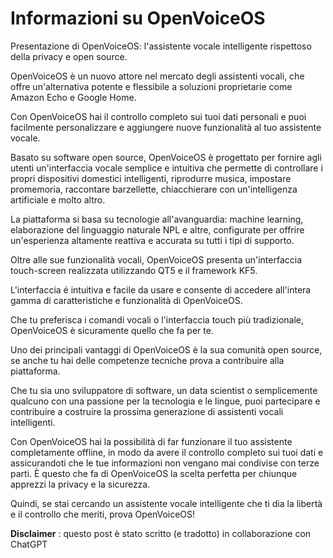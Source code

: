 # Informazioni su OpenVoiceOS

Presentazione di OpenVoiceOS: l'assistente vocale intelligente rispettoso della privacy e open source.

OpenVoiceOS è un nuovo attore nel mercato degli assistenti vocali, che offre un'alternativa potente e flessibile a soluzioni proprietarie come Amazon Echo e Google Home.

Con OpenVoiceOS hai il controllo completo sui tuoi dati personali e puoi facilmente personalizzare e aggiungere nuove funzionalità al tuo assistente vocale.

Basato su software open source, OpenVoiceOS è progettato per fornire agli utenti un'interfaccia vocale semplice e intuitiva che permette di controllare i propri dispositivi domestici intelligenti, riprodurre musica, impostare promemoria, raccontare barzellette, chiacchierare con un'intelligenza artificiale e molto altro.

La piattaforma si basa su tecnologie all'avanguardia: machine learning, elaborazione del linguaggio naturale NPL e altre, configurate per offrire un'esperienza altamente reattiva e accurata su tutti i tipi di supporto.

Oltre alle sue funzionalità vocali, OpenVoiceOS presenta un'interfaccia touch-screen realizzata utilizzando QT5 e il framework KF5.

L'interfaccia é intuitiva e facile da usare e consente di accedere all'intera gamma di caratteristiche e funzionalità di OpenVoiceOS.

Che tu preferisca i comandi vocali o l'interfaccia touch più tradizionale, OpenVoiceOS è sicuramente quello che fa per te.

Uno dei principali vantaggi di OpenVoiceOS è la sua comunità open source, se anche tu hai delle competenze tecniche prova a contribuire alla piattaforma.

Che tu sia uno sviluppatore di software, un data scientist o semplicemente qualcuno con una passione per la tecnologia e le lingue, puoi partecipare e contribuire a costruire la prossima generazione di assistenti vocali intelligenti.

Con OpenVoiceOS hai la possibilità di far funzionare il tuo assistente completamente offline, in modo da avere il ​​controllo completo sui tuoi dati e assicurandoti che le tue informazioni non vengano mai condivise con terze parti. È questo che fa di OpenVoiceOS la scelta perfetta per chiunque apprezzi la privacy e la sicurezza.

Quindi, se stai cercando un assistente vocale intelligente che ti dia la libertà e il controllo che meriti, prova OpenVoiceOS!

**Disclaimer** : questo post è stato scritto (e tradotto) in collaborazione con ChatGPT
